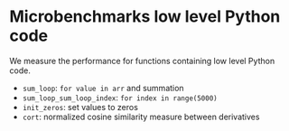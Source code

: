 # Microbenchmarks low level Python code

We measure the performance for functions containing low level Python code.

- `sum_loop`: `for value in arr` and summation
- `sum_loop_sum_loop_index`: `for index in range(5000)`
- `init_zeros`: set values to zeros
- `cort`: normalized cosine similarity measure between derivatives
